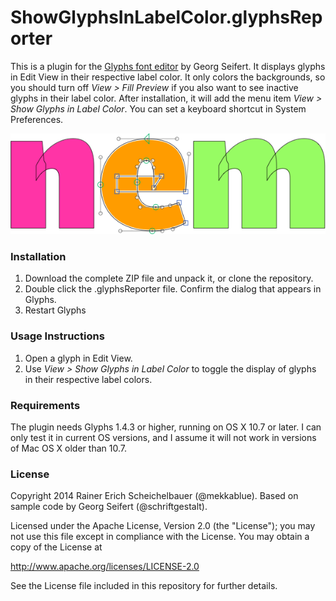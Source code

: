 # ShowGlyphsInLabelColor.glyphsReporter

This is a plugin for the [Glyphs font editor](http://glyphsapp.com/) by Georg Seifert.
It displays glyphs in Edit View in their respective label color. It only colors the backgrounds, so you should turn off *View > Fill Preview* if you also want to see inactive glyphs in their label color.
After installation, it will add the menu item *View > Show Glyphs in Label Color*.
You can set a keyboard shortcut in System Preferences.

![Glyphs are shown in their label colors.](ShowGlyphsInLabelColor.png "Show Glyphs in Label Color Screenshot")

### Installation

1. Download the complete ZIP file and unpack it, or clone the repository.
2. Double click the .glyphsReporter file. Confirm the dialog that appears in Glyphs.
3. Restart Glyphs

### Usage Instructions

1. Open a glyph in Edit View.
2. Use *View > Show Glyphs in Label Color* to toggle the display of glyphs in their respective label colors.

### Requirements

The plugin needs Glyphs 1.4.3 or higher, running on OS X 10.7 or later. I can only test it in current OS versions, and I assume it will not work in versions of Mac OS X older than 10.7.

### License

Copyright 2014 Rainer Erich Scheichelbauer (@mekkablue).
Based on sample code by Georg Seifert (@schriftgestalt).

Licensed under the Apache License, Version 2.0 (the "License");
you may not use this file except in compliance with the License.
You may obtain a copy of the License at

http://www.apache.org/licenses/LICENSE-2.0

See the License file included in this repository for further details.
